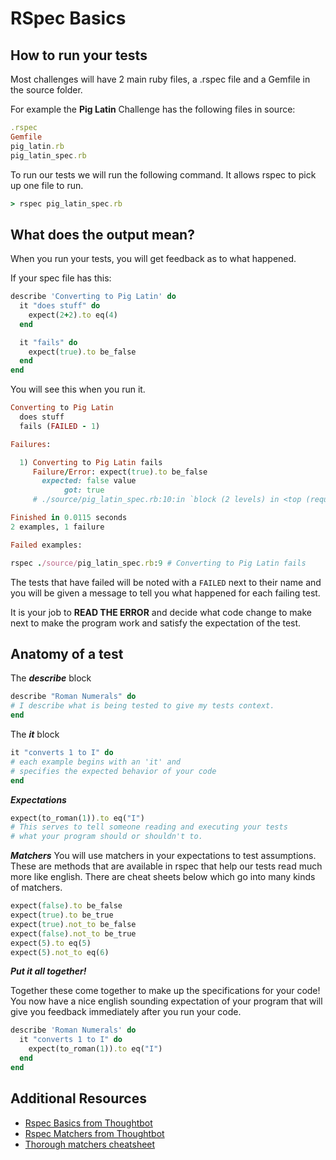 # RSpec Basics

## How to run your tests

Most challenges will have 2 main ruby files, a .rspec file and a Gemfile in the source folder.

For example the **Pig Latin** Challenge has the following files in source:
```ruby
.rspec
Gemfile
pig_latin.rb
pig_latin_spec.rb
```

To run our tests we will run the following command.  It allows rspec to pick up one file to run.

```ruby
> rspec pig_latin_spec.rb
```

## What does the output mean?

When you run your tests, you will get feedback as to what happened.

If your spec file has this:

```ruby
describe 'Converting to Pig Latin' do
  it "does stuff" do
    expect(2+2).to eq(4)
  end

  it "fails" do
    expect(true).to be_false
  end
end
```
You will see this when you run it.

```ruby
Converting to Pig Latin
  does stuff
  fails (FAILED - 1)

Failures:

  1) Converting to Pig Latin fails
     Failure/Error: expect(true).to be_false
       expected: false value
            got: true
     # ./source/pig_latin_spec.rb:10:in `block (2 levels) in <top (required)>'

Finished in 0.0115 seconds
2 examples, 1 failure

Failed examples:

rspec ./source/pig_latin_spec.rb:9 # Converting to Pig Latin fails
```

The tests that have failed will be noted with a `FAILED` next to their name and you will be given a message to tell you what happened for each failing test.

It is your job to **READ THE ERROR** and decide what code change to make next to make the program work and satisfy the expectation of the test.

## Anatomy of a test

The ***describe*** block
```ruby
describe "Roman Numerals" do
# I describe what is being tested to give my tests context.
end
```

The ***it*** block
```ruby
it "converts 1 to I" do
# each example begins with an 'it' and
# specifies the expected behavior of your code
end
```

***Expectations***
```ruby
expect(to_roman(1)).to eq("I")
# This serves to tell someone reading and executing your tests
# what your program should or shouldn't to.
```

***Matchers***
You will use matchers in your expectations to test assumptions.  These are methods that are available in rspec that help our tests read much more like english.  There are cheat sheets below which go into many kinds of matchers.
```ruby
expect(false).to be_false
expect(true).to be_true
expect(true).not_to be_false
expect(false).not_to be_true
expect(5).to eq(5)
expect(5).not_to eq(6)
```

***Put it all together!***

Together these come together to make up the specifications for your code!  You now have a nice english sounding expectation of your program that will give you feedback immediately after you run your code.
```ruby
describe 'Roman Numerals' do
  it "converts 1 to I" do
    expect(to_roman(1)).to eq("I")
  end
end
```

## Additional Resources

- [Rspec Basics from Thoughtbot](https://thoughtbot.com/upcase/test-driven-rails-resources/rspec.pdf)
- [Rspec Matchers from Thoughtbot](https://thoughtbot.com/upcase/test-driven-rails-resources/matchers.pdf)
- [Thorough matchers cheatsheet](https://www.anchor.com.au/wp-content/uploads/rspec_cheatsheet_attributed.pdf)
